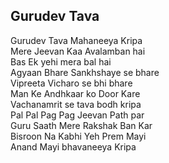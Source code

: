 ## Gurudev Tava


Gurudev Tava Mahaneeya Kripa  
Mere Jeevan Kaa Avalamban hai  
Bas Ek yehi mera bal hai  
Agyaan Bhare Sankhshaye se bhare  
Vipreeta Vicharo se bhi bhare  
Man Ke Andhkaar ko Door Kare  
Vachanamrit se tava bodh kripa  
Pal Pal Pag Pag Jeevan Path par  
Guru Saath Mere Rakshak Ban Kar  
Bisroon Na Kabhi Yeh Prem Mayi  
Anand Mayi bhavaneeya Kripa

